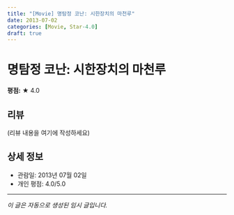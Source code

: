 ```yaml
---
title: "[Movie] 명탐정 코난: 시한장치의 마천루"
date: 2013-07-02
categories: [Movie, Star-4.0]
draft: true
---
```


# 명탐정 코난: 시한장치의 마천루

**평점:** ★ 4.0

## 리뷰

(리뷰 내용을 여기에 작성하세요)

## 상세 정보

- 관람일: 2013년 07월 02일
- 개인 평점: 4.0/5.0

---

*이 글은 자동으로 생성된 임시 글입니다.*
